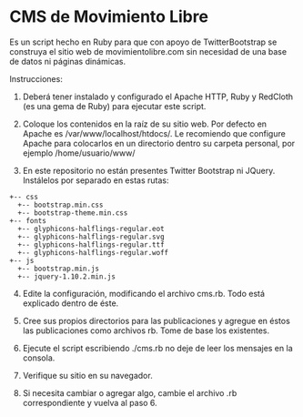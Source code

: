 CMS de Movimiento Libre
===

Es un script hecho en Ruby para que con apoyo de TwitterBootstrap se construya el sitio web de movimientolibre.com sin necesidad de una base de datos ni páginas dinámicas.

Instrucciones:

1) Deberá tener instalado y configurado el Apache HTTP, Ruby y RedCloth (es una gema de Ruby) para ejecutar este script.

2) Coloque los contenidos en la raíz de su sitio web. Por defecto en Apache es /var/www/localhost/htdocs/. Le recomiendo que configure Apache para colocarlos en un directorio dentro su carpeta personal, por ejemplo /home/usuario/www/

3) En este repositorio no están presentes Twitter Bootstrap ni JQuery. Instálelos por separado en estas rutas:

```
+-- css
  +-- bootstrap.min.css
  +-- bootstrap-theme.min.css
+-- fonts
  +-- glyphicons-halflings-regular.eot
  +-- glyphicons-halflings-regular.svg
  +-- glyphicons-halflings-regular.ttf
  +-- glyphicons-halflings-regular.woff
+-- js
  +-- bootstrap.min.js
  +-- jquery-1.10.2.min.js
```

4) Edite la configuración, modificando el archivo cms.rb. Todo está explicado dentro de éste.

5) Cree sus propios directorios para las publicaciones y agregue en éstos las publicaciones como archivos rb. Tome de base los existentes.

6) Ejecute el script escribiendo ./cms.rb no deje de leer los mensajes en la consola.

7) Verifique su sitio en su navegador.

8) Si necesita cambiar o agregar algo, cambie el archivo .rb correspondiente y vuelva al paso 6.
